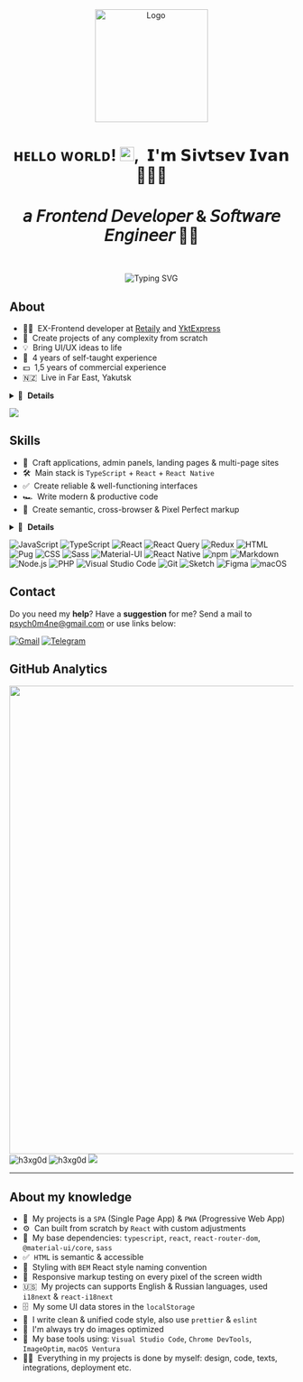 <div align="center">
  <a href="https://react.dev/" rel="noopener" target="_blank">
    <img width="200" src="https://global-uploads.webflow.com/618fa90c201104b94458e1fb/6299f18349b8304b2427860a_FP0RnJQZi0ZELYsIYPD8LGQ32iywLflse728ZTmTapBqwFUao__86XpjAZGKUbHUIDQjXZ4OrPuBr1zgf0wk_Kef539Ki1GFWnT9K3qCnz0T5z0IYtp4rX-ZxBu7A09Gwg2-gLu9EcXJF6YzSQ.gif" alt="Logo" />
  </a>
</div>

<h1 align="center">ʜᴇʟʟᴏ ᴡᴏʀʟᴅ! <img src="https://media.giphy.com/media/hvRJCLFzcasrR4ia7z/giphy.gif" width="25px">,&nbsp; 𝗜'𝗺 𝗦𝗶𝘃𝘁𝘀𝗲𝘃 𝗜𝘃𝗮𝗻 🙋🏻‍♂️</h1>

<h1 align="center">𝘢 𝘍𝘳𝘰𝘯𝘵𝘦𝘯𝘥 𝘋𝘦𝘷𝘦𝘭𝘰𝘱𝘦𝘳 & 𝘚𝘰𝘧𝘵𝘸𝘢𝘳𝘦 𝘌𝘯𝘨𝘪𝘯𝘦𝘦𝘳 👨‍💻</h1>

&nbsp;
<p align="center"><img src="https://readme-typing-svg.herokuapp.com?font=Fira+Code&size=28&pause=1000&width=435&lines=Welcome+to+my+GitHub+page!" alt="Typing SVG" /></p>

## About

- 👨‍🏫 &nbsp;EX-Frontend developer at [Retaily](https://retaily.online/) and [YktExpress](https://yktexpress.ru/)
- 🚀 &nbsp;Create projects of any complexity from scratch
- 💡 &nbsp;Bring UI/UX ideas to life
- 💼 &nbsp;4 years of self-taught experience
- 💵 &nbsp;1,5 years of commercial experience
- 🇳🇿 &nbsp;Live in Far East, Yakutsk

<details>
  <summary>🔽 &nbsp;<strong>Details</strong></summary>

- 👔 &nbsp;Organized & standalone
- 🤓 &nbsp;Love to code
- 🌱 &nbsp;Constantly learning
- 📐 &nbsp;Prone to perfectionism
- 🏃‍♂️ &nbsp;Sports lover
- ⛰ &nbsp;Traveler
- ☕️ &nbsp;Tea lover

</details>

[![](https://img.shields.io/badge/-@H3XG0D-%23181717?style=flat-square&logo=github)](https://github.com/h3xg0d)

## Skills

- 👾 &nbsp;Craft applications, admin panels, landing pages & multi-page sites
- 🛠 &nbsp;Main stack is `TypeScript` + `React` + `React Native`
- ✅ &nbsp;Create reliable & well-functioning interfaces
- 🏎 &nbsp;Write modern & productive code
- 🎨 &nbsp;Create semantic, cross-browser & Pixel Perfect markup

<details>
  <summary>🔽 &nbsp;<strong>Details</strong></summary>

- 🧠 &nbsp;Choose a simple way to solve the problem
- 🧩 &nbsp;Use a lot of patterns & techniques
- 🧱 &nbsp;Build a modular & optimal project architecture
- 🔧 &nbsp;Use modern frameworks, libraries, and tools
- 📱 &nbsp;Implement responsive interface & animations
- 🧹 &nbsp;Follow a consistent code style
- 🔬 &nbsp;Refactor, optimize & test
- 📒 &nbsp;Plan, decompose & document
- 🐣 &nbsp;Make code reviews & teach

</details>

![JavaScript](https://img.shields.io/badge/-JavaScript-282828?logo=javascript&logoColor=f7df1e)
![TypeScript](https://img.shields.io/badge/-TypeScript-282828?logo=typescript&logoColor=3178c6)
![React](https://img.shields.io/badge/-React-282828?logo=react&logoColor=61dafb)
![React Query](https://img.shields.io/badge/-React_Query-282828?logo=reactquery&logoColor=ff4154)
![Redux](https://img.shields.io/badge/-Redux-282828?logo=redux&logoColor=764abc)
![HTML](https://img.shields.io/badge/-HTML-282828?logo=html5&logoColor=e34f26)
![Pug](https://img.shields.io/badge/-Pug-282828?logo=pug&logoColor=a86454)
![CSS](https://img.shields.io/badge/-CSS-282828?logo=css3&logoColor=1572b6)
![Sass](https://img.shields.io/badge/-Sass-282828?logo=sass&logoColor=cc6699)
![Material-UI](https://img.shields.io/badge/-Material_UI-282828?logo=MUI&logoColor=0081cb)
![React Native](https://img.shields.io/badge/-React_Native-282828?logo=react&logoColor=61dafb)
![npm](https://img.shields.io/badge/-npm-282828?logo=npm&logoColor=cc0100)
![Markdown](https://img.shields.io/badge/-Markdown-282828?logo=markdown&logoColor=white)
![Node.js](https://img.shields.io/badge/-Node.js-282828?logo=node.js&logoColor=339933)
![PHP](https://img.shields.io/badge/-PHP-282828?logo=php&logoColor=777bb4)
![Visual Studio Code](https://img.shields.io/badge/-Visual_Studio_Code-282828?logo=visual-studio-code&logoColor=007acc)
![Git](https://img.shields.io/badge/-Git-282828?logo=git&logoColor=f05032)
![Sketch](https://img.shields.io/badge/-Sketch-282828?logo=sketch&logoColor=f7b500)
![Figma](https://img.shields.io/badge/-Figma-282828?logo=figma&logoColor=f24e1e)
![macOS](https://img.shields.io/badge/-macOS-282828?logo=macos&logoColor=white)

## Contact

Do you need my **help**? Have a **suggestion** for me? Send a mail to psych0m4ne@gmail.com or use links below:

[<img src="https://img.shields.io/badge/-Gmail-ea4335?logo=gmail&logoColor=white" alt="Gmail" />](mailto:psych0m4net@gmail.com)
[<img src="https://img.shields.io/badge/-Telegram-26a5e4?logo=telegram&logoColor=white" alt="Telegram" />](https://t.me/PSYCH0M4NE)

## GitHub Analytics

<img width="830" src="https://github-readme-activity-graph.vercel.app/graph?username=h3xg0d&bg_color=21232a&color=a8eeff&line=61dafb&point=f0fcff&area=true&hide_border=false" />

<img src="https://github-readme-stats.vercel.app/api/top-langs?username=h3xg0d&layout=compact&include_all_commits=true&count_private=true&show_icons=true&line_height=20&title_color=7A7ADB&icon_color=2234AE&text_color=D3D3D3&bg_color=0,000000,130F40" alt="h3xg0d" />

<img src="https://github-readme-stats.vercel.app/api?username=h3xg0d&show_icons=true&line_height=20&title_color=7A7ADB&icon_color=2234AE&text_color=D3D3D3&bg_color=0,000000,130F40&include_all_commits=true&count_private=true" alt="h3xg0d" />

<img src="https://github-readme-streak-stats.herokuapp.com/?user=h3xg0d&border=D3D3D3&sideNums=7A7ADB&background=130F40&stroke=6842DB&currStreakNum=7A7ADB&ring=5B3CDD&fire=D3D351&currStreakLabel=D3D3D3&sideLabels=D3D3D3&dates=A3A3A3" />

---

## About my knowledge

- 🚀 &nbsp;My projects is a `SPA` (Single Page App) & `PWA` (Progressive Web App)
- ⚙️ &nbsp;Can built from scratch by `React` with custom adjustments
- 🔧 &nbsp;My base dependencies: `typescript`, `react`, `react-router-dom`, `@material-ui/core`, `sass`
- ✅ &nbsp;`HTML` is semantic & accessible
- 🎨 &nbsp;Styling with `BEM` React style naming convention
- 📱 &nbsp;Responsive markup testing on every pixel of the screen width
- 🇺🇸 &nbsp;My projects can supports English & Russian languages, used `i18next` & `react-i18next`
- 🗄 &nbsp;My some UI data stores in the `localStorage`
- 🧹 &nbsp;I write clean & unified code style, also use `prettier` & `eslint`
- 🌄 &nbsp;I'm always try do images optimized 
- 🔨 &nbsp;My base tools using: `Visual Studio Code`, `Chrome DevTools`, `ImageOptim`, `macOS Ventura`
- 💪🏻 &nbsp;Everything in my projects is done by myself: design, code, texts, integrations, deployment etc.

[vk]: https://vk.com/zachem_tebe_moy_id_chel
